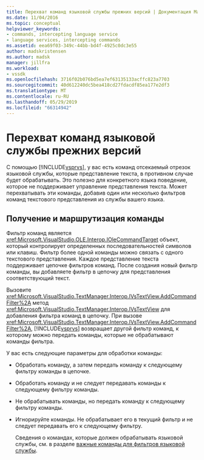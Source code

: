 ```yaml
---
title: Перехват команд языковой службы прежних версий | Документация Майкрософт
ms.date: 11/04/2016
ms.topic: conceptual
helpviewer_keywords:
- commands, intercepting language service
- language services, intercepting commands
ms.assetid: eea69f03-349c-44bb-bd4f-4925c0dc3e55
author: madskristensen
ms.author: madsk
manager: jillfra
ms.workload:
- vssdk
ms.openlocfilehash: 3716f02b076bd5ea7ef63135133acffc823a7703
ms.sourcegitcommit: 40d612240dc5bea418cd27fdacdf85ea177e2df3
ms.translationtype: MT
ms.contentlocale: ru-RU
ms.lasthandoff: 05/29/2019
ms.locfileid: "66314942"
---
```

# <a name="intercepting-legacy-language-service-commands"></a>Перехват команд языковой службы прежних версий
С помощью [!INCLUDE[vsprvs](../../code-quality/includes/vsprvs_md.md)], у вас есть команд отсекаемый отрезок языковой службы, которые представление текста, в противном случае будет обрабатывать. Это полезно для конкретного языка поведение, которое не поддерживает управление представления текста. Может перехватывать эти команды, добавив один или несколько фильтров команд текстового представления из службы вашего языка.

## <a name="getting-and-routing-the-command"></a>Получение и маршрутизация команды
 Фильтр команд является <xref:Microsoft.VisualStudio.OLE.Interop.IOleCommandTarget> объект, который контролирует определенных последовательностей символов или клавиш. Фильтр более одной команды можно связать с одного текстового представления. Каждое представление текста поддерживает цепочке фильтров команд. После создания новый фильтр команды, вы добавляете фильтр в цепочку для представления соответствующий текст.

 Вызовите <xref:Microsoft.VisualStudio.TextManager.Interop.IVsTextView.AddCommandFilter%2A> метод <xref:Microsoft.VisualStudio.TextManager.Interop.IVsTextView> для добавления фильтра команд в цепочку. При вызове <xref:Microsoft.VisualStudio.TextManager.Interop.IVsTextView.AddCommandFilter%2A>, [!INCLUDE[vsprvs](../../code-quality/includes/vsprvs_md.md)] возвращает другой фильтр команд, к которому можно передать команды, которые не обрабатывают команды фильтра.

 У вас есть следующие параметры для обработки команды:

- Обработать команду, а затем передать команду к следующему фильтру команды в цепочке.

- Обработать команду и не следует передавать команды к следующему фильтру команды.

- Не обрабатывать команды, но передать команду к следующему фильтру команды.

- Игнорируйте команды. Не обрабатывает его в текущий фильтр и не следует передавать его к следующему фильтру.

  Сведения о командах, которые должен обрабатывать языковой службы, см. в разделе [важные команды для фильтров языковой службы](../../extensibility/internals/important-commands-for-language-service-filters.md).